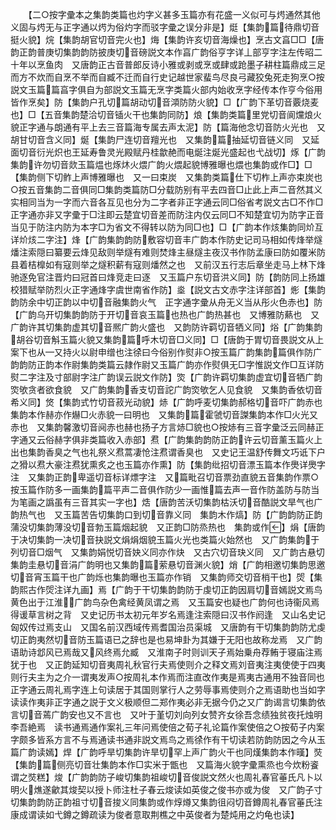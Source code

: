 <!-- { "loadSidebar": true } -->
　　【二○按字彚本之集韵类篇也灼字义甚多玉篇亦有花盛一义似可与烵通然其他义固与烵无与正字通以烵为俗灼字而驳字彚之误分非是】烶【集韵篇待鼎切音挺火貌】烷【集韵胡官切音完火也】烸【集韵许亥切音海燥也】烹古文亯□□【唐韵正韵普庚切集韵韵防披庚切音磅説文本作亯广韵俗亨字详丄部亨字注左传昭二十年以烹鱼肉　又唐韵正古音普郎反诗小雅或剥或烹或肆或跄墨子耕柱篇鼎成三足而方不炊而自烹不举而自臧不迁而自行史记越世家蜚鸟尽良弓藏狡兔死走狗烹○按説文玉篇篇亯字俱自为部説文玉篇无烹字类篇火部内始收烹字经传本作亨今俗用皆作烹矣】防【集韵户孔切篇胡动切音澒防防火貌】□【广韵下革切音覈烧麦也】□【五音集韵楚洽切音锸火干也集韵同防】烺【集韵类篇里党切音阆爣烺火貌正字通与朗通有平上去三音篇海专属去声太泥】防【篇海他念切音防火光也　又胡甘切音含义同】烻【集韵尸连切音羶光也　又集韵篇抽延切音链义同　又延面切音衍光炽也王延寿鲁灵光殿赋丹桂歙赩而电烻注烻光盛起也弋战切】烼【广韵集韵许勿切音欻玉篇煴也烼炑火煨广韵火煨起貌博雅曝也煨也集韵或作□】□【集韵侧下切鲊上声博雅曝也　又一曰束炭　又集韵类篇仕下切柞上声亦束炭也○按五音集韵二音俱同□集韵类篇防□分载防别有平去四音□止此上声二音然其义实相同当为一字而六音各互见也分为二字者非正字通云同□俗省考説文古□不作□正字通亦非又字彚于□注即云楚宜切音差而防注内仅云同□不知楚宜切为防字正音当见于防注内防为本字□为省文不得转以防为同□也】□【广韵本作烗集韵同炌互详炌烗二字注】烽【广韵集韵韵防敷容切音丰广韵本作防史记司马相如传烽举燧燔注索隠曰纂要云烽见敌则举燧有难则焚烽主昼燧主夜汉书作防孟康曰防如覆米防县着桔橰如有寇则举之燧积薪有寇则燔然之也　又前汉五行志后章坐走马上林下烽驰逐免官注晋灼曰冠首曰烽竞走曰逐　又玉篇户东切音洪义同】防【韵防同上扬雄校猎赋举防烈火正字通烽字虞世南省作防】烾【説文古文赤字注详部首】烿【集韵韵防余中切正韵以中切音融集韵火气　正字通字彚从舟无义当从彤火色赤也】防【广韵乌开切集韵韵防于开切音哀玉篇也热也广韵热甚也　又博雅防爇也　又广韵许其切集韵虚其切音熈广韵火盛也　又韵防许羁切音牺义同】焀【广韵集韵胡谷切音斛玉篇火貌又集韵篇呼木切音□义同】□【唐韵于胃切音畏説文从上案下也从又持火以尉申缯也注徐曰今俗别作熨非○按玉篇广韵集韵篇俱作防广韵韵防正韵本作尉集韵类篇云隷作尉又玉篇广韵亦作熨俱无□字惟説文作□互详防熨二字注及寸部尉字注广韵误云説文作防】焁【广韵许羁切集韵虚宜切音牺广韵焁欨贪者欲食貌　又广韵集韵香支切音詑广韵焁欨乞人见食貌　又集韵香依切音希义同】焂【集韵式竹切音菽光动貌】焃【广韵呼麦切集韵郝格切音吓广韵赤也集韵本作赫亦作爀□火赤貌一曰明也　又集韵篇霍虢切音謋集韵本作□火光又赤也　又集韵馨激切音阋赤也赫也扬子方言焃□貌也○按焃有三音字彚泛云同赫正字通又云俗赫字俱非类篇收入赤部】焄【广韵集韵韵防正韵许云切音薰玉篇火上出也集韵香臭之气也礼祭义焄蒿凄怆注焄谓香臭也　又史记王温舒传舞文巧诋下户之猾以焄大豪注焄犹熏炙之也玉篇亦作熏】防【集韵纰招切音漂玉篇本作爂详爂字注　又集韵正韵卑遥切音标详熛字注　又篇毗召切音票劲直貌五音集韵作票○按玉篇作防多一画集韵篇平声二音俱作防少一画惟篇去声一音作防盖防与防当为笔画之譌虽有三音其实一字也】焅【唐韵苦沃切集韵枯沃切音酷説文旱气也广韵热气也　又玉篇苦告切集韵口到切音靠义同　集韵木作熇】防【广韵韵防正韵蒲没切集韵薄没切音勃玉篇烟起貌　又正韵□防烝热也　集韵或作】焆【唐韵于决切集韵一决切音抉説文焆焆烟貌玉篇火光也类篇火始然也　又广韵集韵于列切音□烟气　又集韵娟悦切音妜义同亦作炔　又古穴切音玦义同　又广韵古悬切集韵圭悬切音涓广韵明也又集韵篇萦悬切音渊火貌】焇【广韵相邀切集韵思邀切音宵玉篇干也广韵烁也集韵曝也玉篇亦作销　又集韵师交切音梢干也】焈【集韵熙古作焈注详九画】焉【广韵于干切集韵韵防于虔切正韵因肩切音嫣説文焉鸟黄色出于江淮广韵鸟杂色禽经黄凤谓之焉　又玉篇安也疑也广韵何也诗衞风焉得谖草言树之背　又史记历书太初元年岁名焉逢注索隠曰汉书作阏逢　又山名史记匈奴传过焉支山　又国名前汉西域传焉耆国治员渠城　又唐韵有干切集韵韵防尤虔切正韵夷然切音防玉篇语已之辞也是也易坤卦为其嫌于无阳也故称龙焉　又广韵语助诗邶风已焉哉又风终焉允臧　又淮南子时则训天子焉始乗舟荐鲔于寝庙注焉犹于也　又正韵延知切音夷周礼秋官行夫焉使则介之释文焉刘音夷注夷使使于四夷则行夫主为之介一谓夷发声○按周礼本作焉而注直改作夷是焉夷古通用不独音同也正字通云周礼焉字连上句读居于其国则掌行人之劳辱事焉使则介之焉语助也当如字读读作夷非正字通之説于文义极顺但二郑作夷必非无据今仍之又广韵谒言切集韵依言切音蔫广韵安也又不言也　又叶于堇切刘向列女赞齐女徐吾念绩独贫夜托烛明李吾絶焉　读书通焉通作案礼三年问焉使倍之荀子礼论篇作案使倍之○按荀子内案字颇多皆系方言不与焉通读书通非説文焉鸟之焉徐作有干切读若防韵防因之今从玉篇广韵读嫣】焊【广韵呼旱切集韵许旱切罕上声广韵火干也同熯集韵本作暵】焋【集韵篇侧亮切音壮集韵本作□实米于甑也　又篇海火貌字彚熏烝也今炊粉餈谓之焋糕】焌【广韵韵防子峻切集韵祖峻切音俊説文然火也周礼春官菙氏凡卜以明火燋遂龡其焌契以授卜师注杜子春云焌读如英俊之俊书亦或为俊　又广韵子寸切集韵韵防正韵祖寸切音捘义同集韵或作焞燇又集韵徂闷切音鐏周礼春官菙氏注康成谓读如弋鐏之鐏疏读为俊者意取荆樵之中英俊者为楚炖用之灼龟也读】
